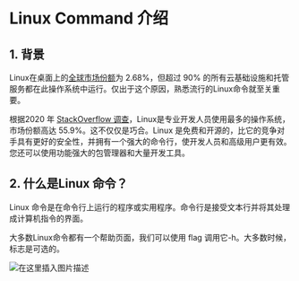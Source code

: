 #  Linux Command 介绍
##  1. 背景
Linux在桌面上的[全球市场份额](https://gs.statcounter.com/os-market-share/desktop/worldwide)为 2.68%，但超过 90% 的所有云基础设施和托管服务都在此操作系统中运行。仅出于这个原因，熟悉流行的Linux命令就至关重要。

根据2020 年 [StackOverflow 调查](https://insights.stackoverflow.com/survey/2020#technology-platforms)，Linux是专业开发人员使用最多的操作系统，市场份额高达 55.9%。这不仅仅是巧合。Linux 是免费和开源的，比它的竞争对手具有更好的安全性，并拥有一个强大的命令行，使开发人员和高级用户更有效。您还可以使用功能强大的包管理器和大量开发工具。

##  2. 什么是Linux 命令？
Linux 命令是在命令行上运行的程序或实用程序。命令行是接受文本行并将其处理成计算机指令的界面。

大多数Linux命令都有一个帮助页面，我们可以使用 flag 调用它-h。大多数时候，标志是可选的。

![在这里插入图片描述](https://img-blog.csdnimg.cn/9afa23d94f0e472cae99dc269ec70ab2.png)



